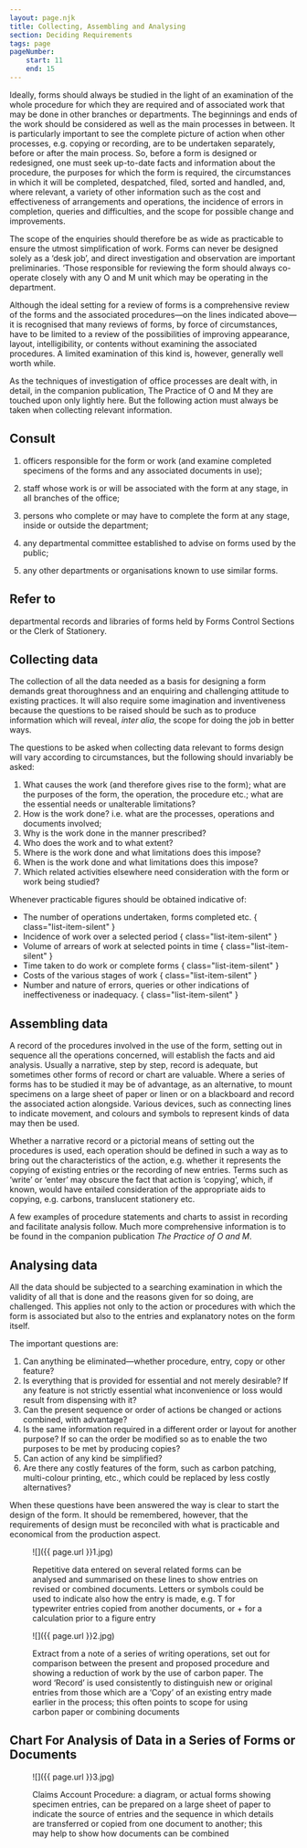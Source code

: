```yaml
---
layout: page.njk
title: Collecting, Assembling and Analysing
section: Deciding Requirements
tags: page
pageNumber:
    start: 11
    end: 15
---
```


<span class="lead-small-caps">Ideally</span>, forms should always be studied in the light of an examination of the whole procedure for which they are required and of associated work that may be done in other branches or departments.
The beginnings and ends of the work should be considered as well as the main processes in between.
It is particularly important to see the complete picture of action when other processes, e.g. copying or recording, are to be undertaken separately, before or after the main process.
So, before a form is designed or redesigned, one must seek up-to-date facts and information about the procedure,
the purposes for which the form is required, the circumstances in which it will be completed, despatched, filed, sorted and handled, and, where relevant, a variety of other information such as the cost and effectiveness of arrangements and operations,
the incidence of errors in completion, queries and difficulties, and the scope for possible change and improvements.

The scope of the enquiries should therefore be as wide as practicable to ensure the utmost simplification of work.
Forms can never be designed solely as a ‘desk job’, and direct investigation and observation are important preliminaries. ‘Those responsible for reviewing the form should always co-operate closely with any O and M unit which may be operating in the department.

Although the ideal setting for a review of forms is a comprehensive review of the forms and the associated procedures—on the lines indicated above—it is recognised that many reviews of forms, by force of circumstances, have to be limited to a review of the possibilities of improving appearance, layout, intelligibility, or contents without examining the associated procedures.
A limited examination of this kind is, however,
generally well worth while.

As the techniques of investigation of office processes are dealt with, in detail, in the companion publication, The Practice of O and M they are touched upon only lightly here.
But the following action must always be taken when collecting relevant information.

## Consult

1. officers responsible for the form or work (and examine completed specimens of the forms and any associated documents in use);

2. staff whose work is or will be associated with the form at any stage, in all branches of the office;

3. persons who complete or may have to complete the form at any stage, inside or outside the department;

4. any departmental committee established to advise on forms used by the public;

5. any other departments or organisations known to use similar forms.

## Refer to
departmental records and libraries of forms held by Forms Control Sections or the
Clerk of Stationery.

## Collecting data

The collection of all the data needed as a basis for designing a form demands great thoroughness and an enquiring and challenging attitude to existing practices.
It will also require some imagination and inventiveness because the questions to be raised should be such as to produce information which will reveal, <em>inter alia</em>, the scope for doing the job in better ways.

The questions to be asked when collecting data relevant to forms design will vary according to circumstances, but the following should invariably be asked:

1. <span class="lead-small-caps">What</span> causes the work (and therefore gives rise to the form); what are the purposes of the form, the operation, the procedure etc.; what are the essential needs or unalterable limitations?
2. <span class="lead-small-caps">How</span> is the work done? i.e. what are the processes, operations and documents involved;
3. <span class="lead-small-caps">Why</span> is the work done in the manner prescribed?
4. <span class="lead-small-caps">Who</span> does the work and to what extent?
5. <span class="lead-small-caps">Where</span> is the work done and what limitations does this impose?
6. <span class="lead-small-caps">When</span> is the work done and what limitations does this impose?
7. <span class="lead-small-caps">Which</span> related activities elsewhere need consideration with the form or work being studied?

Whenever practicable figures should be obtained indicative of:

- The number of operations undertaken, forms completed etc. { class="list-item-silent" }
- Incidence of work over a selected period { class="list-item-silent" }
- Volume of arrears of work at selected points in time { class="list-item-silent" }
- Time taken to do work or complete forms { class="list-item-silent" }
- Costs of the various stages of work { class="list-item-silent" }
- Number and nature of errors, queries or other indications of ineffectiveness or inadequacy. { class="list-item-silent" }

## Assembling data

A record of the procedures involved in the use of the form, setting out in sequence all the operations concerned, will establish the facts and aid analysis.
Usually a narrative, step by step, record is adequate, but sometimes other forms of record or chart are valuable.
Where a series of forms has to be studied it may be of advantage, as an alternative, to mount specimens on a large sheet of paper or linen or on a blackboard and record the associated action alongside.
Various devices, such as connecting lines to indicate movement, and colours and symbols to represent kinds of data may then be used.

Whether a narrative record or a pictorial means of setting out the procedures is used,
each operation should be defined in such a way as to bring out the characteristics of the action, e.g. whether it represents the copying of existing entries or the recording of new entries.
Terms such as ‘write’ or ‘enter’ may obscure the fact that action is
‘copying’, which, if known, would have entailed consideration of the appropriate aids to copying, e.g. carbons, translucent stationery etc.

A few examples of procedure statements and charts to assist in recording and facilitate analysis follow.
Much more comprehensive information is to be found in the companion publication *The Practice of O and M*.

## Analysing data

All the data should be subjected to a searching examination in which the validity of all that is done and the reasons given for so doing, are challenged.
This applies not only to the action or procedures with which the form is associated but also to the entries and explanatory notes on the form itself.

The important questions are:

1. Can anything be eliminated—whether procedure, entry, copy or other feature?
2. Is everything that is provided for essential and not merely desirable? If any feature is not strictly essential what inconvenience or loss would result from dispensing with it?
3. Can the present sequence or order of actions be changed or actions combined,
with advantage?
4. Is the same information required in a different order or layout for another purpose? If so can the order be modified so as to enable the two purposes to be met by producing copies?
5. Can action of any kind be simplified?
6. Are there any costly features of the form, such as carbon patching, multi-colour printing, etc., which could be replaced by less costly alternatives?

When these questions have been answered the way is clear to start the design of the form.
It should be remembered, however, that the requirements of design must be reconciled with what is practicable and economical from the production aspect.

<figure>

![]({{ page.url }}1.jpg)

<figcaption>
Repetitive data entered on several related forms can be analysed and summarised on these lines to show entries on revised or combined documents.
Letters or symbols could be used to indicate also how the entry is made, e.g.
T for typewriter entries copied from another documents, or + for a calculation prior to a figure entry
</figcaption>
</figure>

<figure>

![]({{ page.url }}2.jpg)

<figcaption>
Extract from a note of a series of writing operations, set out for comparison between the present and proposed procedure and showing a reduction of work by the use of carbon paper.
The word ‘Record’ is used consistently to distinguish new or original entries from those which are a ‘Copy’ of an existing entry made earlier in the process; this often points to scope for using carbon paper or combining documents
</figcaption>
</figure>

## Chart For Analysis of Data in a Series of Forms or Documents

<figure>

![]({{ page.url }}3.jpg)

<figcaption>
Claims Account Procedure: a diagram, or actual forms showing specimen entries, can be prepared on a large sheet of paper to indicate the source of entries and the sequence in which details are transferred or copied from one document to another; this may help to show how documents can be combined
</figcaption>
</figure>
